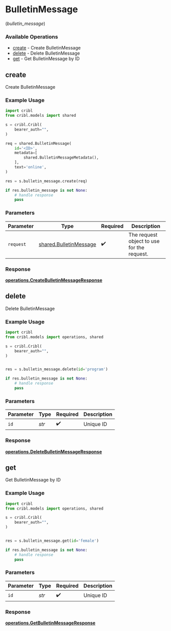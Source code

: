 # BulletinMessage
(*bulletin_message*)

### Available Operations

* [create](#create) - Create BulletinMessage
* [delete](#delete) - Delete BulletinMessage
* [get](#get) - Get BulletinMessage by ID

## create

Create BulletinMessage

### Example Usage

```python
import cribl
from cribl.models import shared

s = cribl.Cribl(
    bearer_auth="",
)

req = shared.BulletinMessage(
    id='<ID>',
    metadata=[
        shared.BulletinMessageMetadata(),
    ],
    text='online',
)

res = s.bulletin_message.create(req)

if res.bulletin_message is not None:
    # handle response
    pass
```

### Parameters

| Parameter                                                        | Type                                                             | Required                                                         | Description                                                      |
| ---------------------------------------------------------------- | ---------------------------------------------------------------- | ---------------------------------------------------------------- | ---------------------------------------------------------------- |
| `request`                                                        | [shared.BulletinMessage](../../models/shared/bulletinmessage.md) | :heavy_check_mark:                                               | The request object to use for the request.                       |


### Response

**[operations.CreateBulletinMessageResponse](../../models/operations/createbulletinmessageresponse.md)**


## delete

Delete BulletinMessage

### Example Usage

```python
import cribl
from cribl.models import operations, shared

s = cribl.Cribl(
    bearer_auth="",
)


res = s.bulletin_message.delete(id='program')

if res.bulletin_message is not None:
    # handle response
    pass
```

### Parameters

| Parameter          | Type               | Required           | Description        |
| ------------------ | ------------------ | ------------------ | ------------------ |
| `id`               | *str*              | :heavy_check_mark: | Unique ID          |


### Response

**[operations.DeleteBulletinMessageResponse](../../models/operations/deletebulletinmessageresponse.md)**


## get

Get BulletinMessage by ID

### Example Usage

```python
import cribl
from cribl.models import operations, shared

s = cribl.Cribl(
    bearer_auth="",
)


res = s.bulletin_message.get(id='female')

if res.bulletin_message is not None:
    # handle response
    pass
```

### Parameters

| Parameter          | Type               | Required           | Description        |
| ------------------ | ------------------ | ------------------ | ------------------ |
| `id`               | *str*              | :heavy_check_mark: | Unique ID          |


### Response

**[operations.GetBulletinMessageResponse](../../models/operations/getbulletinmessageresponse.md)**

